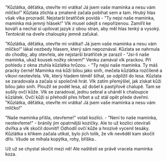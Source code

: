 "Kůzlátka, děťátka, otevřte mi vrátka! Já jsem vaše maminka a nesu vám mlíčko!" Kůzlata ztichla a zmateně začala pobíhat sem a tam. Hrubý hlas však vlka prozradil. Nejstarší bratříček povídá - "Ty nejsi naše maminka, maminka má jemný hlásek!" Vlk musel odejít s nepořízenou. Zamířil ke kováři a nechal si upilovat jazyk z obou stran, aby měl hlas tenký a vysoký. Tentokrát na dveře chaloupky jemně zaťukal.

"Kůzlátka, děťátka, otevřte mi vrátka!! Já jsem vaše maminka a nesu vám mlíčko!" lákal nezbedy hlasem, který sám nepoznával. Kůzlata se nahrnula do chodby, aby otevřela, ale nejstarší bratříček je zarazil - "Jsi-li naše maminka, ukaž kousek nožky oknem!" Venku zamával vlk prackou. Při pohledu z okna ztuhla kůzlátka hrůzou. - "Ty nejsi naše maminka. Ty máš pracky černé! Maminka má kůži bílou jako sníh, mečela kůzlátka rozčíleně a vlkovi neotevřela. Vlk, který hladem téměř šilhal, se odplížil do lesa. Kůzlata se zaradovala a začala si společně hrát.
Vlk zatím přemýšlel, jak získat kůži bílou jako sníh. Ploužil se podél lesa, až došel k pastýřově chalupě. Tam se sušily ovčí kůže. Vlk se zaradoval, jednu sebral a uháněl k chaloupce kůzlátek. Ovčí kůži si přehodil přes hřbet a už stál opět přede dveřmi. "Kůzlátka, děťátka, otevřte mi vrátka! Já jsem vaše maminka a nesu vám mlíčko!" 

"Naše maminka přišla, otevřeme!" volali kozlíci. - "Není to naše maminka, neotevřeme!" - bránily jim opatrnější kozičky. Ale to už kozlíci otevírali dvířka a vlk skočil dovnitř! Odhodil ovčí kůže a hrozivě vycenil tesáky. Kůzlátka s křikem začala utíkat, bylo jich tolik, že vlk nevěděl kam skočit dřív. Všude se míhala kopýtka, rohy, bříška..

Už už se chystal skočit mezi ně! Ale naštěstí se právě vracela maminka koza. 